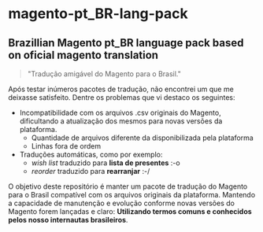 magento-pt_BR-lang-pack
=======================

Brazillian Magento pt_BR language pack based on oficial magento translation
---------------------------------------------------------------------------

> "Tradução amigável do Magento para o Brasil."


Após testar inúmeros pacotes de tradução, não encontrei um que me deixasse
satisfeito. Dentre os problemas que vi destaco os seguintes:

* Incompatibilidade com os arquivos .csv originais do Magento, 
dificultando a atualização dos mesmos para novas versões da plataforma.
    * Quantidade de arquivos diferente da disponibilizada pela plataforma
    * Linhas fora de ordem
* Traduções automáticas, como por exemplo:
    * _wish list_ traduzido para **lista de presentes** :-o
    * _reorder_ traduzido para **rearranjar** :-/

O objetivo deste repositório é manter um pacote de tradução do Magento
para o Brasil compatível com os arquivos originais da plataforma. Mantendo
a capacidade de manutenção e evolução conforme novas versões do Magento 
forem lançadas e claro: **Utilizando termos comuns e conhecidos pelos
nosso internautas brasileiros**.


